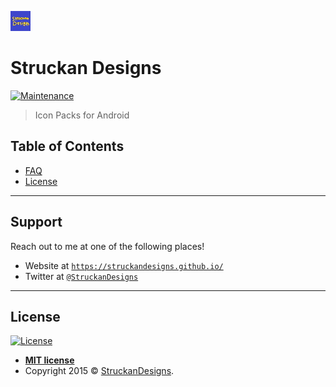 <a href="https://struckandesigns.github.io/"><img src="https://raw.githubusercontent.com/StruckanDesigns/struckandesigns.github.io/master/images/icon.jpg" title="StruckanDesigns" alt="FVCproductions"></a>


# Struckan Designs

[![Maintenance](https://img.shields.io/badge/Maintained%3F-yes-green.svg)](https://github.com/StruckanDesigns/struckandesigns.github.io)

> Icon Packs for Android


## Table of Contents

- [FAQ](#faq)
- [License](#license)

---

## Support

Reach out to me at one of the following places!

- Website at <a href="https://struckandesigns.github.io/" target="_blank">`https://struckandesigns.github.io/`</a>
- Twitter at <a href="https://twitter.com/StruckanDesigns" target="_blank">`@StruckanDesigns`</a>

---

## License

[![License](http://img.shields.io/:license-mit-blue.svg?style=flat-square)](http://badges.mit-license.org)

- **[MIT license](http://opensource.org/licenses/mit-license.php)**
- Copyright 2015 © <a href="https://struckandesigns.github.io/" target="_blank">StruckanDesigns</a>.
